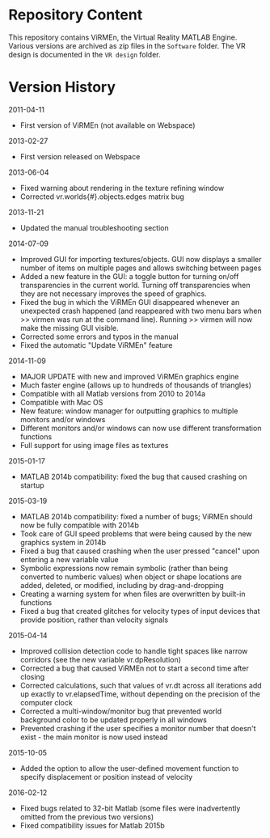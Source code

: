 # Repository Content
This repository contains ViRMEn, the Virtual Reality MATLAB Engine. Various versions are archived as zip files in the `Software` folder. The VR design is documented in the `VR design` folder. 

# Version History

2011-04-11
- First version of ViRMEn (not available on Webspace)

2013-02-27
- First version released on Webspace

2013-06-04
- Fixed warning about rendering in the texture refining window
- Corrected vr.worlds{#}.objects.edges matrix bug

2013-11-21
- Updated the manual troubleshooting section

2014-07-09
- Improved GUI for importing textures/objects. GUI now displays a smaller number of items on multiple pages and allows switching between pages
- Added a new feature in the GUI: a toggle button for turning on/off transparencies in the current world. Turning off transparencies when they are not necessary improves the speed of graphics.
- Fixed the bug in which the ViRMEn GUI disappeared whenever an unexpected crash happened (and reappeared with two menu bars when >> virmen was run at the command line). Running >> virmen will now make the missing GUI visible.
- Corrected some errors and typos in the manual
- Fixed the automatic "Update ViRMEn" feature

2014-11-09
- MAJOR UPDATE with new and improved ViRMEn graphics engine
- Much faster engine (allows up to hundreds of thousands of triangles)
- Compatible with all Matlab versions from 2010 to 2014a
- Compatible with Mac OS
- New feature: window manager for outputting graphics to multiple monitors and/or windows
- Different monitors and/or windows can now use different transformation functions
- Full support for using image files as textures

2015-01-17
- MATLAB 2014b compatibility: fixed the bug that caused crashing on startup

2015-03-19
- MATLAB 2014b compatibility: fixed a number of bugs; ViRMEn should now be fully compatible with 2014b
- Took care of GUI speed problems that were being caused by the new graphics system in 2014b
- Fixed a bug that caused crashing when the user pressed "cancel" upon entering a new variable value
- Symbolic expressions now remain symbolic (rather than being converted to numberic values) when object or shape locations are added, deleted, or modified, including by drag-and-dropping
- Creating a warning system for when files are overwritten by built-in functions
- Fixed a bug that created glitches for velocity types of input devices that provide position, rather than velocity signals

2015-04-14
- Improved collision detection code to handle tight spaces like narrow corridors (see the new variable vr.dpResolution)
- Corrected a bug that caused ViRMEn not to start a second time after closing
- Corrected calculations, such that values of vr.dt across all iterations add up exactly to vr.elapsedTime, without depending on the precision of the computer clock
- Corrected a multi-window/monitor bug that prevented world background color to be updated properly in all windows
- Prevented crashing if the user specifies a monitor number that doesn't exist - the main monitor is now used instead

2015-10-05
- Added the option to allow the user-defined movement function to specify displacement or position instead of velocity

2016-02-12
- Fixed bugs related to 32-bit Matlab (some files were inadvertently omitted from the previous two versions)
- Fixed compatibility issues for Matlab 2015b